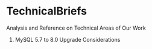 # TechnicalBriefs
Analysis and Reference on Technical Areas of Our Work

1. MySQL 5.7 to 8.0 Upgrade Considerations
   
